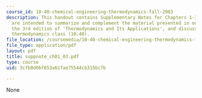 ```yaml
---
course_id: 10-40-chemical-engineering-thermodynamics-fall-2003
description: This handout contains Supplementary Notes for Chapters 1-3. These notes
  are intended to summarize and complement the material presented in our textbook,
  the 3rd edition of 'Thermodynamics and Its Applications', and discussed in our graduate
  thermodynamics class (10.40).
file_location: /coursemedia/10-40-chemical-engineering-thermodynamics-fall-2003/3cfb0d0bf653a61fae75544cb315bc7b_suppnote_ch01_03.pdf
file_type: application/pdf
layout: pdf
title: suppnote_ch01_03.pdf
type: course
uid: 3cfb0d0bf653a61fae75544cb315bc7b

---
```

None